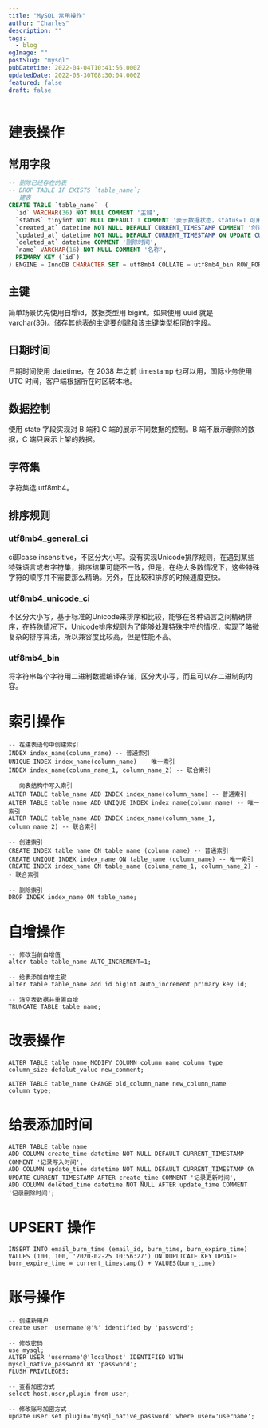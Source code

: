 ```yaml
---
title: "MySQL 常用操作"
author: "Charles"
description: ""
tags:
  - blog
ogImage: ""
postSlug: "mysql"
pubDatetime: 2022-04-04T10:41:56.000Z
updatedDate: 2022-08-30T08:30:04.000Z
featured: false
draft: false
---
```


# 建表操作

## 常用字段

```sql
-- 删除已经存在的表
-- DROP TABLE IF EXISTS `table_name`;
-- 建表
CREATE TABLE `table_name`  (
  `id` VARCHAR(36) NOT NULL COMMENT '主键',
  `status` tinyint NOT NULL DEFAULT 1 COMMENT '表示数据状态，status=1 可用，status=2 不可用',
  `created_at` datetime NOT NULL DEFAULT CURRENT_TIMESTAMP COMMENT '创建时间',
  `updated_at` datetime NOT NULL DEFAULT CURRENT_TIMESTAMP ON UPDATE CURRENT_TIMESTAMP COMMENT '更新时间',
  `deleted_at` datetime COMMENT '删除时间',
  `name` VARCHAR(16) NOT NULL COMMENT '名称',
  PRIMARY KEY (`id`)
) ENGINE = InnoDB CHARACTER SET = utf8mb4 COLLATE = utf8mb4_bin ROW_FORMAT = DYNAMIC;
```

## 主键

简单场景优先使用自增id，数据类型用 bigint。如果使用 uuid 就是 varchar(36)。储存其他表的主键要创建和该主键类型相同的字段。

## 日期时间

日期时间使用 datetime，在 2038 年之前 timestamp 也可以用，国际业务使用 UTC 时间，客户端根据所在时区转本地。

## 数据控制

使用 state 字段实现对 B 端和 C 端的展示不同数据的控制。B 端不展示删除的数据，C 端只展示上架的数据。

## 字符集

字符集选 utf8mb4。

## 排序规则

### utf8mb4_general_ci

ci即case insensitive，不区分大小写。没有实现Unicode排序规则，在遇到某些特殊语言或者字符集，排序结果可能不一致，但是，在绝大多数情况下，这些特殊字符的顺序并不需要那么精确。另外，在比较和排序的时候速度更快。

### utf8mb4_unicode_ci

不区分大小写，基于标准的Unicode来排序和比较，能够在各种语言之间精确排序，在特殊情况下，Unicode排序规则为了能够处理特殊字符的情况，实现了略微复杂的排序算法，所以兼容度比较高，但是性能不高。

### utf8mb4_bin

将字符串每个字符用二进制数据编译存储，区分大小写，而且可以存二进制的内容。

# 索引操作

```plsql
-- 在建表语句中创建索引
INDEX index_name(column_name) -- 普通索引
UNIQUE INDEX index_name(column_name) -- 唯一索引
INDEX index_name(column_name_1, column_name_2) -- 联合索引

-- 向表结构中写入索引
ALTER TABLE table_name ADD INDEX index_name(column_name) -- 普通索引
ALTER TABLE table_name ADD UNIQUE INDEX index_name(column_name) -- 唯一索引
ALTER TABLE table_name ADD INDEX index_name(column_name_1, column_name_2) -- 联合索引

-- 创建索引
CREATE INDEX table_name ON table_name (column_name) -- 普通索引
CREATE UNIQUE INDEX index_name ON table_name (column_name) -- 唯一索引
CREATE INDEX index_name ON table_name (column_name_1, column_name_2) -- 联合索引

-- 删除索引
DROP INDEX index_name ON table_name;
```

# 自增操作

```plsql
-- 修改当前自增值
alter table table_name AUTO_INCREMENT=1;

-- 给表添加自增主键
alter table table_name add id bigint auto_increment primary key id;

-- 清空表数据并重置自增
TRUNCATE TABLE table_name;
```

# 改表操作

```plsql
ALTER TABLE table_name MODIFY COLUMN column_name column_type column_size defalut_value new_comment;

ALTER TABLE table_name CHANGE old_column_name new_column_name column_type;
```

# 给表添加时间

```plsql
ALTER TABLE table_name
ADD COLUMN create_time datetime NOT NULL DEFAULT CURRENT_TIMESTAMP COMMENT '记录写入时间',
ADD COLUMN update_time datetime NOT NULL DEFAULT CURRENT_TIMESTAMP ON UPDATE CURRENT_TIMESTAMP AFTER create_time COMMENT '记录更新时间',
ADD COLUMN deleted_time datetime NOT NULL AFTER update_time COMMENT '记录删除时间';
```

# UPSERT 操作

```plsql
INSERT INTO email_burn_time (email_id, burn_time, burn_expire_time) VALUES (100, 100, '2020-02-25 10:56:27') ON DUPLICATE KEY UPDATE burn_expire_time = current_timestamp() + VALUES(burn_time)
```

# 账号操作

```plsql
-- 创建新用户
create user 'username'@'%' identified by 'password';

-- 修改密码
use mysql;
ALTER USER 'username'@'localhost' IDENTIFIED WITH mysql_native_password BY 'password';
FLUSH PRIVILEGES;

-- 查看加密方式
select host,user,plugin from user;

-- 修改账号加密方式
update user set plugin='mysql_native_password' where user='username';
```

